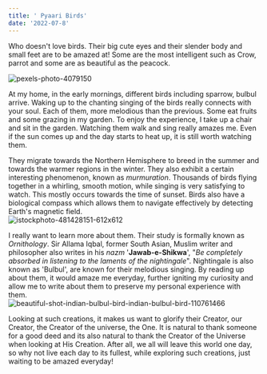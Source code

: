 ```yaml
---
title: ' Pyaari Birds'
date: '2022-07-8'
---
```


Who doesn't love birds. Their big cute eyes and their slender body and small feet are to be amazed at! Some are the most intelligent such as Crow, parrot and some are as beautiful as the peacock.

![pexels-photo-4079150](https://user-images.githubusercontent.com/81223935/177941945-5e8556ad-2227-4ccb-9574-a7568891bb06.jpg)



At my home, in the early mornings, different birds including sparrow, bulbul arrive. Waking up to the chanting singing of the birds really connects with your soul. Each of them, more melodious than the previous. Some eat fruits and some grazing in my garden. To enjoy the experience, I take up a chair and sit in the garden. Watching them walk and sing really amazes me. Even if the sun comes up and the day starts to heat up, it is still worth watching them.  

They migrate towards the Northern Hemisphere to breed in the summer and towards the warmer regions in the winter. They also exhibit a certain interesting phenomenon, known as *_murmuration_*. Thousands of birds flying together in a whirling, smooth motion, while singing is very satisfying to watch. This mostly occurs towards the time of sunset. Birds also have a biological compass which allows them to navigate effectively by detecting Earth's magnetic field.  
![istockphoto-481428151-612x612](https://user-images.githubusercontent.com/81223935/177941030-8e7e35aa-e1f9-492c-972c-1a10650c2e7b.jpg)

I really want to learn more about them. Their study is formally known as _*Ornithology*_. Sir Allama Iqbal, former South Asian, Muslim writer and philosopher also writes in his _nazm_ '__Jawab-e-Shikwa__', "_Be completely absorbed in listening to the laments of the nightingale_". Nightingale is also known as 'Bulbul', are known for their melodious singing. By reading up about them, it would amaze me everyday, further igniting my curiosity and allow me to write about them to preserve my personal experience with them.   
![beautiful-shot-indian-bulbul-bird-indian-bulbul-bird-110761466](https://user-images.githubusercontent.com/81223935/177941304-18aadbe8-3955-48bf-974e-762371b0aa6a.jpg)

Looking at such creations, it makes us want to glorify their Creator, our Creator, the Creator of the universe, the One. It is natural to thank someone for a good deed and its also natural to thank the Creator of the Universe when looking at His Creation. After all, we all will leave this world one day, so why not live each day to its fullest, while exploring such creations, just waiting to be amazed everyday! 
